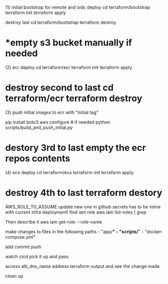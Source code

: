 (1)
initial bootstrap for remote and oidc
deploy
cd terraform/bootstrap
terraform init
terraform apply

destroy last
cd terraform/bootstrap
terraform destroy

*empty s3 bucket manually if needed
===============
(2)
ecr
deploy 
cd terraform/ecr
terraform init
terraform apply

destroy second to last
cd terraform/ecr
terraform destroy
=========
(3)
push initial images to ecr with "initial tag"

pip install boto3
aws configure # if needed
python scripts/build_and_push_initial.py

destory 3rd to last
empty the ecr repos contents
=======
(4)
ecs deploy
cd terraform/ecs
terraform init
terraform apply

destroy 4th to last
terraform destory
========
AWS_ROLE_TO_ASSUME update new one in github secrets has to be inline with current infra deployment!
find iam role aws iam list-roles | grep <role-name-or-prefix>

Then describe it aws iam get-role --role-name <your-gha-oidc-role-name>

make changes to files in the following paths
      - "app/**"
      - "scripts/**"
      - "docker-compose.yml"

add commit push

watch cicd pick it up and pass 

access alb_dns_name address terraform output and see the change made

clean up